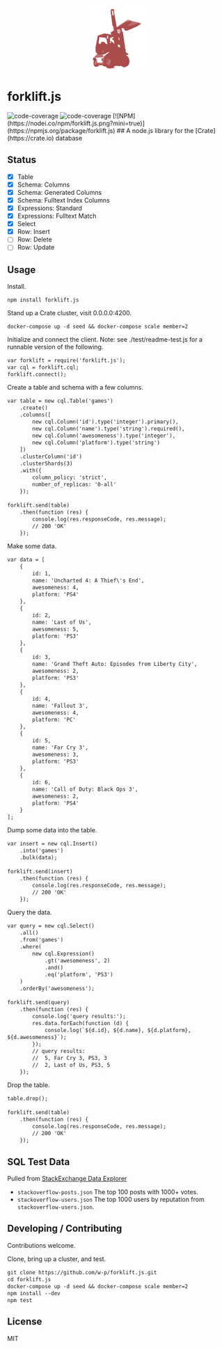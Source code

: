 
<p align='center'>
    <img src='https://github.com/w-p/forklift.js/raw/master/forklift.png' alt='forklift.js' width=150>
</p>

# forklift.js

<img src='https://img.shields.io/badge/coverage-93%25-brightgreen.svg?style=flat-square' alt='code-coverage'>
<img src='https://img.shields.io/badge/license-MIT-blue.svg?style=flat-square' alt='code-coverage'>
[![NPM](https://nodei.co/npm/forklift.js.png?mini=true)](https://npmjs.org/package/forklift.js)
## A node.js library for the [Crate](https://crate.io) database

## Status

- [x] Table
- [x] Schema: Columns
- [x] Schema: Generated Columns
- [x] Schema: Fulltext Index Columns
- [x] Expressions: Standard
- [x] Expressions: Fulltext Match
- [x] Select
- [x] Row: Insert
- [ ] Row: Delete
- [ ] Row: Update

## Usage

Install.
```
npm install forklift.js
```

Stand up a Crate cluster, visit 0.0.0.0:4200.
```
docker-compose up -d seed && docker-compose scale member=2
```

Initialize and connect the client.
Note: see ./test/readme-test.js for a runnable version of the following.
```
var forklift = require('forklift.js');
var cql = forklift.cql;
forklift.connect();
```

Create a table and schema with a few columns.
```
var table = new cql.Table('games')
    .create()
    .columns([
        new cql.Column('id').type('integer').primary(),
        new cql.Column('name').type('string').required(),
        new cql.Column('awesomeness').type('integer'),
        new cql.Column('platform').type('string')
    ])
    .clusterColumn('id')
    .clusterShards(3)
    .with({
        column_policy: 'strict',
        number_of_replicas: '0-all'
    });

forklift.send(table)
    .then(function (res) {
        console.log(res.responseCode, res.message);
        // 200 'OK'
    });
```

Make some data.
```
var data = [
    {
        id: 1,
        name: 'Uncharted 4: A Thief\'s End',
        awesomeness: 4,
        platform: 'PS4'
    },
    {
        id: 2,
        name: 'Last of Us',
        awesomeness: 5,
        platform: 'PS3'
    },
    {
        id: 3,
        name: 'Grand Theft Auto: Episodes from Liberty City',
        awesomeness: 2,
        platform: 'PS3'
    },
    {
        id: 4,
        name: 'Fallout 3',
        awesomeness: 4,
        platform: 'PC'
    },
    {
        id: 5,
        name: 'Far Cry 3',
        awesomeness: 3,
        platform: 'PS3'
    },
    {
        id: 6,
        name: 'Call of Duty: Black Ops 3',
        awesomeness: 2,
        platform: 'PS4'
    }
];
```

Dump some data into the table.
```
var insert = new cql.Insert()
    .into('games')
    .bulk(data);

forklift.send(insert)
    .then(function (res) {
        console.log(res.responseCode, res.message);
        // 200 'OK'
    });
```

Query the data.
```
var query = new cql.Select()
    .all()
    .from('games')
    .where(
        new cql.Expression()
            .gt('awesomeness', 2)
            .and()
            .eq('platform', 'PS3')
    )
    .orderBy('awesomeness');

forklift.send(query)
    .then(function (res) {
        console.log('query results:');
        res.data.forEach(function (d) {
            console.log(`${d.id}, ${d.name}, ${d.platform}, ${d.awesomeness}`);
        });
        // query results:
        //  5, Far Cry 3, PS3, 3
        //  2, Last of Us, PS3, 5
    });
```

Drop the table.
```
table.drop();

forklift.send(table)
    .then(function (res) {
        console.log(res.responseCode, res.message);
        // 200 'OK'
    });
```

## SQL Test Data
Pulled from [StackExchange Data Explorer](http://data.stackexchange.com/stackoverflow/query/new)
- `stackoverflow-posts.json` The top 100 posts with 1000+ votes.
- `stackoverflow-users.json` The top 1000 users by reputation from `stackoverflow-users.json`.

## Developing / Contributing
Contributions welcome.

Clone, bring up a cluster, and test.
```
git clone https://github.com/w-p/forklift.js.git
cd forklift.js
docker-compose up -d seed && docker-compose scale member=2
npm install --dev
npm test
```

## License
MIT
